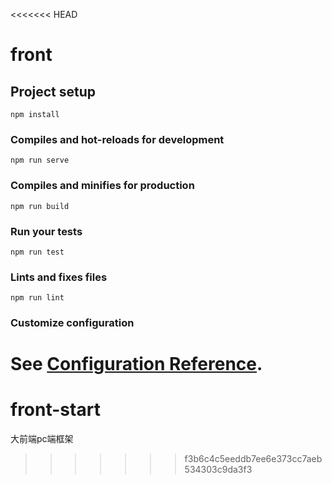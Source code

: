 <<<<<<< HEAD
# front

## Project setup
```
npm install
```

### Compiles and hot-reloads for development
```
npm run serve
```

### Compiles and minifies for production
```
npm run build
```

### Run your tests
```
npm run test
```

### Lints and fixes files
```
npm run lint
```

### Customize configuration
See [Configuration Reference](https://cli.vuejs.org/config/).
=======
# front-start
大前端pc端框架
>>>>>>> f3b6c4c5eeddb7ee6e373cc7aeb534303c9da3f3
